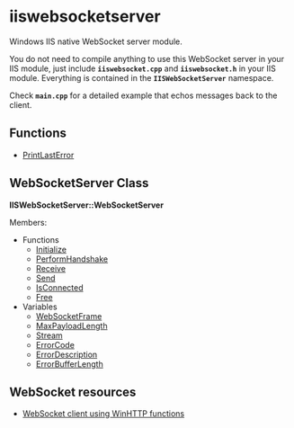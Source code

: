 # iiswebsocketserver
Windows IIS native WebSocket server module.

You do not need to compile anything to use this WebSocket server in your IIS module, just include **`iiswebsocket.cpp`** and **`iiswebsocket.h`** in your IIS module.
Everything is contained in the **`IISWebSocketServer`** namespace.

Check **`main.cpp`** for a detailed example that echos messages back to the client.

## Functions

- [PrintLastError](docs/PrintLastError.md)

## WebSocketServer Class

**IISWebSocketServer::WebSocketServer**

Members:
- Functions
  - [Initialize](docs/WebSocketServer/Initialize.md)
  - [PerformHandshake](docs/WebSocketServer/PerformHandshake.md)
  - [Receive](docs/WebSocketServer/Receive.md)
  - [Send](docs/WebSocketServer/Send.md)
  - [IsConnected](docs/WebSocketServer/IsConnected.md)
  - [Free](docs/WebSocketServer/Free.md)
- Variables
  - [WebSocketFrame](docs/WebSocketServer/WebSocketFrame.md)
  - [MaxPayloadLength](docs/WebSocketServer/MaxPayloadLength.md)
  - [Stream](docs/WebSocketServer/Stream.md)
  - [ErrorCode](docs/WebSocketServer/ErrorCode.md)
  - [ErrorDescription](docs/WebSocketServer/ErrorDescription.md)
  - [ErrorBufferLength](docs/WebSocketServer/ErrorBufferLength.md)

## WebSocket resources

- [WebSocket client using WinHTTP functions](https://github.com/sullewarehouse/WinHttpWebSocketClient)
